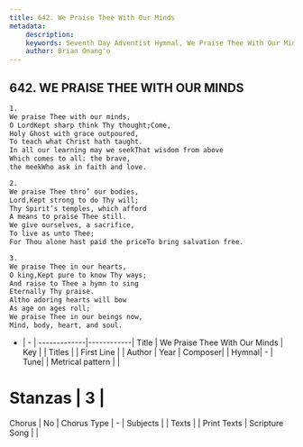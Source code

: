 ```yaml
---
title: 642. We Praise Thee With Our Minds
metadata:
    description: 
    keywords: Seventh Day Adventist Hymnal, We Praise Thee With Our Minds, , 
    author: Brian Onang'o
---
```



## 642. WE PRAISE THEE WITH OUR MINDS

```txt
1.
We praise Thee with our minds,
O LordKept sharp think Thy thought;Come,
Holy Ghost with grace outpoured,
To teach what Christ hath taught.
In all our learning may we seekThat wisdom from above
Which comes to all: the brave,
the meekWho ask in faith and love.

2.
We praise Thee thro’ our bodies,
Lord,Kept strong to do Thy will;
Thy Spirit’s temples, which afford
A means to praise Thee still.
We give ourselves, a sacrifice,
To live as unto Thee;
For Thou alone hast paid the priceTo bring salvation free.

3.
We praise Thee in our hearts,
O king,Kept pure to know Thy ways;
And raise to Thee a hymn to sing
Eternally Thy praise.
Altho adoring hearts will bow
As age on ages roll;
We praise Thee in our beings now,
Mind, body, heart, and soul.
```

- |   -  |
-------------|------------|
Title | We Praise Thee With Our Minds |
Key |  |
Titles |  |
First Line |  |
Author | 
Year | 
Composer|  |
Hymnal|  - |
Tune|  |
Metrical pattern | |
# Stanzas | 3 |
Chorus | No |
Chorus Type | - |
Subjects |  |
Texts |  |
Print Texts | 
Scripture Song |  |
  
